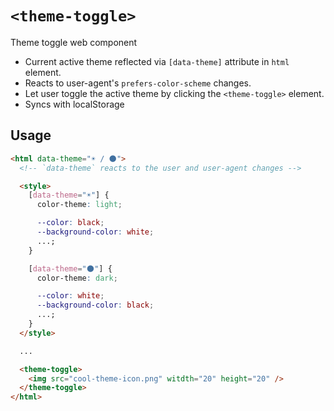 # `<theme-toggle>`

Theme toggle web component

- Current active theme reflected via `[data-theme]` attribute in `html` element.
- Reacts to user-agent's `prefers-color-scheme` changes.
- Let user toggle the active theme by clicking the `<theme-toggle>` element.
- Syncs with localStorage

## Usage

```html
<html data-theme="☀️ / 🌑">
  <!-- `data-theme` reacts to the user and user-agent changes -->

  <style>
    [data-theme="☀️"] {
      color-theme: light;

      --color: black;
      --background-color: white;
      ...;
    }

    [data-theme="🌑"] {
      color-theme: dark;

      --color: white;
      --background-color: black;
      ...;
    }
  </style>

  ...

  <theme-toggle>
    <img src="cool-theme-icon.png" witdth="20" height="20" />
  </theme-toggle>
</html>
```

